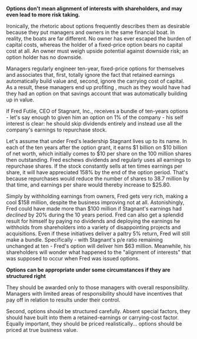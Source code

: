 **Options don't mean alignment of interests with shareholders, and may even lead to more risk taking.**

Ironically, the rhetoric about options frequently describes them as desirable because they put managers and owners in the same financial boat. In reality, the boats are far different. No owner has ever escaped the burden of capital costs, whereas the holder of a fixed-price option bears no capital cost at all. An owner must weigh upside potential against downside risk; an option holder has no downside.

Managers regularly engineer ten-year, fixed-price options for themselves and associates that, first, totally ignore the fact that retained earnings automatically build value and, second, ignore the carrying cost of capital. As a result, these managers end up profiting , much as they would have had they had an option on that savings account that was automatically building up in value.

If Fred Futile, CEO of Stagnant, Inc., receives a bundle of ten-years options - let's say enough to given him an option on 1% of the company - his self interest is clear: he should skip dividends entirely and instead use all the company's earnings to repurchase stock.

Let's assume that under Fred's leadership Stagnant lives up to its name. In each of the ten years after the option grant, it earns $1 billion on $10 billion of net worth, which initially comes to $10 per share on the 100 million shares then outstanding. Fred eschews dividends and regularly uses all earnings to repurchase shares. If the stock constantly sells at ten times earnings per share, it will have appreciated 158% by the end of the option period. That's because repurchases would reduce the number of shares to 38.7 million by that time, and earnings per share would thereby increase to $25.80.

Simply by withholding earnings from owners, Fred gets very rich, making a cool $158 million, despite the business improving not at all. Astonishingly, Fred could have made more than $100 million if Stagnant's earnings had *declined* by 20% during the 10 years period. Fred can also get a splendid result for himself by paying no dividends and deploying the earnings he withholds from shareholders into a variety of disappointing projects and acquisitions. Even if these initiatives deliver a paltry 5% return, Fred will still make a bundle. Specifically - with Stagnant's p/e ratio remaining unchanged at ten - Fred's option will deliver him $63 million. Meanwhile, his shareholders will wonder what happened to the "alignment of interests" that was supposed to occur when Fred was issued options.


**Options can be appropriate under some circumstances if they are structured right**

They should be awarded only to those managers with overall responsibility. Managers with limited areas of responsibility should have incentives that pay off in relation to results under their control. 

Second, options should be structured carefully. Absent special factors, they should have built into them a retained-earnings or carrying-cost factor. Equally important, they should be priced realistically... options should be priced at true business value. 